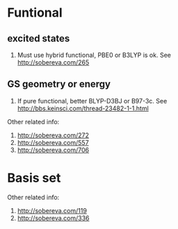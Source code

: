 # Funtional

## excited states
1. Must use hybrid functional, PBE0 or B3LYP is ok. See http://sobereva.com/265

## GS geometry or energy
1. If pure functional, better BLYP-D3BJ or B97-3c. See http://bbs.keinsci.com/thread-23482-1-1.html

Other related info: 
1. http://sobereva.com/272
2. http://sobereva.com/557
3. http://sobereva.com/706

# Basis set

Other related info:
1. http://sobereva.com/119
2. http://sobereva.com/336
